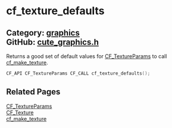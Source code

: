 [](../header.md ':include')

# cf_texture_defaults

Category: [graphics](/api_reference?id=graphics)  
GitHub: [cute_graphics.h](https://github.com/RandyGaul/cute_framework/blob/master/include/cute_graphics.h)  
---

Returns a good set of default values for [CF_TextureParams](/graphics/cf_textureparams.md) to call [cf_make_texture](/graphics/cf_make_texture.md).

```cpp
CF_API CF_TextureParams CF_CALL cf_texture_defaults();
```

## Related Pages

[CF_TextureParams](/graphics/cf_textureparams.md)  
[CF_Texture](/graphics/cf_texture.md)  
[cf_make_texture](/graphics/cf_make_texture.md)  
